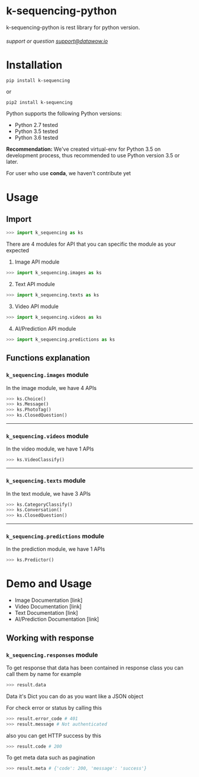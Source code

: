 # k-sequencing-python
k-sequencing-python is rest library for python version. 
###### support or question support@datawow.io

# Installation 
```
pip install k-sequencing
```
or
```
pip2 install k-sequencing
```

Python supports the following Python versions:

* Python 2.7 tested
* Python 3.5 tested
* Python 3.6 tested  

**Recommendation:**  We've created virtual-env for Python 3.5 on development process, thus recommended to use Python version 3.5 or later. 

For user who use **conda**, we haven't contribute yet


# Usage


## Import 
```python
>>> import k_sequencing as ks
```
 There are 4 modules for API that you can specific the module as your expected 
 
1. Image API module
```python
>>> import k_sequencing.images as ks
``` 
2. Text API module
```python
>>> import k_sequencing.texts as ks
``` 

3. Video API module
```python
>>> import k_sequencing.videos as ks
``` 

4. AI/Prediction API module
```python
>>> import k_sequencing.predictions as ks
``` 


## Functions explanation 
### `k_sequencing.images` module
In the image module, we have 4 APIs

```python
>>> ks.Choice()
>>> ks.Message()
>>> ks.PhotoTag()
>>> ks.ClosedQuestion()
``` 
---
### `k_sequencing.videos` module
In the video module, we have 1 APIs

```python
>>> ks.VideoClassify()
``` 
---
### `k_sequencing.texts` module
In the text module, we have 3 APIs

```python
>>> ks.CategoryClassify()
>>> ks.Conversation()
>>> ks.ClosedQuestion()
``` 
---
### `k_sequencing.predictions` module
In the prediction module, we have 1 APIs

```python
>>> ks.Predictor()
``` 

# Demo and Usage
 - Image Documentation [link]
 - Video Documentation [link]
 - Text Documentation [link]
 - AI/Prediction Documentation [link]


## Working with response
### `k_sequencing.responses` module
To get response that data has been contained in response class you can call them by name for example
```python 
>>> result.data
```
Data it's Dict you can do as you want like a JSON object

For check error or status by calling this 

```python 
>>> result.error_code # 401
>>> result.message # Not authenticated
```

also you can get HTTP success by this

```python 
>>> result.code # 200
```

To get meta data such as pagination

```python 
>>> result.meta # {'code': 200, 'message': 'success'}
```
